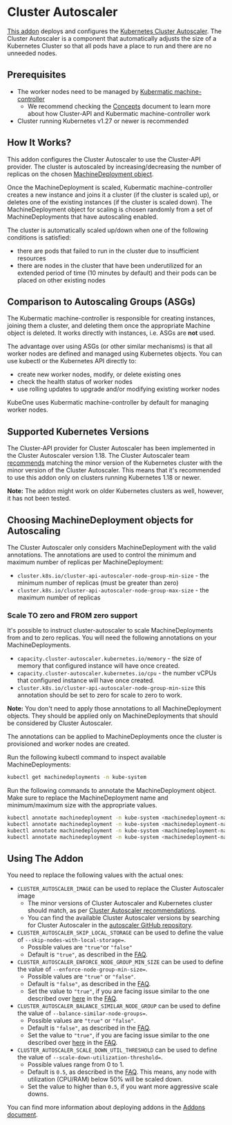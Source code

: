 # Cluster Autoscaler

[This addon][addon] deploys and configures the
[Kubernetes Cluster Autoscaler][autoscaler]. The Cluster Autoscaler is
a component that automatically adjusts the size of a Kubernetes Cluster so that
all pods have a place to run and there are no unneeded nodes.

## Prerequisites

* The worker nodes need to be managed by
  [Kubermatic machine-controller][machine-controller]
  * We recommend checking the [Concepts][docs-concepts] document to learn more
    about how Cluster-API and Kubermatic machine-controller work
* Cluster running Kubernetes v1.27 or newer is recommended

## How It Works?

This addon configures the Cluster Autoscaler to use the Cluster-API provider.
The cluster is autoscaled by increasing/decreasing the number of replicas on
the chosen [MachineDeployment object][docs-machinedeployment].

Once the MachineDeployment is scaled, Kubermatic machine-controller creates a
new instance and joins it a cluster (if the cluster is scaled up), or deletes
one of the existing instances (if the cluster is scaled down).
The MachineDeployment object for scaling is chosen randomly from a set of
MachineDeployments that have autoscaling enabled.

The cluster is automatically scaled up/down when one of the following
conditions is satisfied:

* there are pods that failed to run in the cluster due to insufficient
  resources
* there are nodes in the cluster that have been underutilized for an extended
  period of time (10 minutes by default) and their pods can be placed on other
  existing nodes

## Comparison to Autoscaling Groups (ASGs)

The Kubermatic machine-controller is responsible for creating instances,
joining them a cluster, and deleting them once the appropriate Machine object
is deleted. It works directly with instances, i.e. ASGs are **not** used.

The advantage over using ASGs (or other similar mechanisms) is that all worker
nodes are defined and managed using Kubernetes objects. You can use kubectl or
the Kubernetes API directly to:

* create new worker nodes, modify, or delete existing ones
* check the health status of worker nodes
* use rolling updates to upgrade and/or modifying existing worker nodes

KubeOne uses Kubermatic machine-controller by default for managing worker
nodes.

## Supported Kubernetes Versions

The Cluster-API provider for Cluster Autoscaler has been implemented in the
Cluster Autoscaler version 1.18. The Cluster Autoscaler team
[recommends][recommended-autoscaler-versions] matching the minor version of the
Kubernetes cluster with the minor version of the Cluster Autoscaler. This means
that it's recommended to use this addon only on clusters running Kubernetes
1.18 or newer.

**Note:** The addon might work on older Kubernetes clusters as well, however,
it has not been tested.

## Choosing MachineDeployment objects for Autoscaling

The Cluster Autoscaler only considers MachineDeployment with the valid
annotations. The annotations are used to control the minimum and maximum number
of replicas per MachineDeployment:

* `cluster.k8s.io/cluster-api-autoscaler-node-group-min-size` - the minimum
  number of replicas (must be greater than zero)
* `cluster.k8s.io/cluster-api-autoscaler-node-group-max-size` - the maximum
  number of replicas

### Scale TO zero and FROM zero support

It's possible to instruct cluster-autoscaler to scale MachineDeployments from
and to zero replicas. You will need the following annotations on your
MachineDeployments.

* `capacity.cluster-autoscaler.kubernetes.io/memory` - the size of memory that
  configured instance will have once created.
* `capacity.cluster-autoscaler.kubernetes.io/cpu` - the number vCPUs that
  configured instance will have once created.
* `cluster.k8s.io/cluster-api-autoscaler-node-group-min-size` this annotation
  should be set to zero for scale to zero to work.

**Note:** You don't need to apply those annotations to all MachineDeployment
objects. They should be applied only on MachineDeployments that should be
considered by Cluster Autoscaler.

The annotations can be applied to MachineDeployments once the cluster is
provisioned and worker nodes are created.

Run the following kubectl command to inspect available MachineDeployments:

```bash
kubectl get machinedeployments -n kube-system
```

Run the following commands to annotate the MachineDeployment object. Make sure
to replace the MachineDeployment name and minimum/maximum size with the
appropriate values.

```bash
kubectl annotate machinedeployment -n kube-system <machinedeployment-name> cluster.k8s.io/cluster-api-autoscaler-node-group-min-size=0
kubectl annotate machinedeployment -n kube-system <machinedeployment-name> cluster.k8s.io/cluster-api-autoscaler-node-group-max-size=10
kubectl annotate machinedeployment -n kube-system <machinedeployment-name> capacity.cluster-autoscaler.kubernetes.io/memory=4Gi
kubectl annotate machinedeployment -n kube-system <machinedeployment-name> capacity.cluster-autoscaler.kubernetes.io/cpu=2
```

## Using The Addon

You need to replace the following values with the actual ones:

* `CLUSTER_AUTOSCALER_IMAGE` can be used to replace the Cluster Autoscaler image
  * The minor versions of Cluster Autoscaler and Kubernetes cluster should
    match, as per [Cluster Autoscaler recommendations][recommended-autoscaler-versions].
  * You can find the available Cluster Autoscaler versions by searching for
    Cluster Autoscaler in the [autoscaler GitHub repository][autoscaler-releases].
* `CLUSTER_AUTOSCALER_SKIP_LOCAL_STORAGE` can be used to define the value of `--skip-nodes-with-local-storage=`.
  * Possible values are `"true"`or `"false"`
  * Default is `"true"`, as described in the [FAQ][autoscaler-faq].
* `CLUSTER_AUTOSCALER_ENFORCE_NODE_GROUP_MIN_SIZE` can be used to define the value of `--enforce-node-group-min-size=`.
  * Possible values are `"true"` or `"false"`.
  * Default is `"false"`, as described in the [FAQ][autoscaler-faq].
  * Set the value to `"true"`, if you are facing issue similar to the one described over [here][enforce-node-group-min-size] in the [FAQ][autoscaler-faq].
* `CLUSTER_AUTOSCALER_BALANCE_SIMILAR_NODE_GROUP` can be used to define the value of `--balance-similar-node-groups=`.
  * Possible values are `"true"` or `"false"`.
  * Default is `"false"`, as described in the [FAQ][autoscaler-faq].
  * Set the value to `"true"`, if you are facing issue similar to the one described over [here][balance-similar-node-groups] in the [FAQ][autoscaler-faq].
* `CLUSTER_AUTOSCALER_SCALE_DOWN_UTIL_THRESHOLD` can be used to define the value of `--scale-down-utilization-threshold=`.
  * Possible values range from 0 to 1.
  * Default is `0.5`, as described in the [FAQ][autoscaler-faq]. This means, any node with utilization (CPU/RAM) below 50% will be scaled down.
  * Set the value to higher than `0.5`, if you want more aggressive scale downs.

You can find more information about deploying addons in the
[Addons document][using-addons].

[addon]: ./cluster-autoscaler.yaml
[autoscaler]: https://github.com/kubernetes/autoscaler/tree/master/cluster-autoscaler
[machine-controller]: https://github.com/kubermatic/machine-controller
[docs-concepts]: https://docs.kubermatic.com/kubeone/v1.10/architecture/concepts/
[docs-machinedeployment]: https://docs.kubermatic.com/kubeone/v1.10/architecture/concepts/#machinedeployments
[recommended-autoscaler-versions]: https://github.com/kubernetes/autoscaler/tree/master/cluster-autoscaler#releases
[autoscaler-releases]: https://github.com/kubernetes/autoscaler/releases
[using-addons]: https://docs.kubermatic.com/kubeone/v1.10/guides/addons/
[autoscaler-faq]: https://github.com/kubernetes/autoscaler/blob/master/cluster-autoscaler/FAQ.md
[enforce-node-group-min-size]: https://github.com/kubernetes/autoscaler/blob/master/cluster-autoscaler/FAQ.md#my-cluster-is-below-minimum--above-maximum-number-of-nodes-but-ca-did-not-fix-that-why
[balance-similar-node-groups]: https://github.com/kubernetes/autoscaler/blob/master/cluster-autoscaler/FAQ.md#im-running-cluster-with-nodes-in-multiple-zones-for-ha-purposes-is-that-supported-by-cluster-autoscaler
